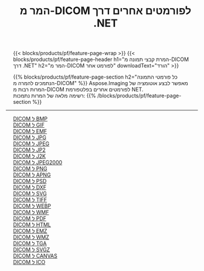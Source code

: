 ﻿---
title: המר מ-DICOM לפורמטים אחרים דרך .NET 
weight: 3920
url: /he/net/conversion/from/dicom 
lang: he
langdirlevel: 2
locales: zh-hans,ja,it,ru,de,es,fr,nl,id,lt,pl,pt,vi,tr,ko,zh-hant,ar,hi,th,sv,cs,uk,he
description: באמצעות Aspose.Imaging תוכל להמיר בקלות מ-DICOM לפורמט אחר
---

{{< blocks/products/pf/feature-page-wrap >}}
{{< blocks/products/pf/feature-page-header h1="המרת קבצי תמונה מ-DICOM דרך .NET" h2="המר מ-DICOM לפורמט אחר" downloadText="הורד" >}}


{{% blocks/products/pf/feature-page-section  h2="כל פורמטי התמונה הנתמכים להמרה מ-DICOM" %}}
Aspose.Imaging מאפשר לבצע אוטומציה של המרות רבות מ-DICOM לפורמטים אחרים בפלטפורמת NET.
<br/>
רשימה מלאה של המרות נתמכות:
{{% /blocks/products/pf/feature-page-section %}}
<div class="container-fluid productfamilypage bg-gray">
    <div class="convertypes bg-gray agp-content section">
        <div class="container">
		<hr style="margin-left:-20px;"/>
		<div class="row other-converters">
		    <div class='col-md-2 other-converter remove-lp remove-rp'><a href="/imaging/he/net/conversion/dicom-to-bmp" >DICOM ל BMP</a></div><div class='col-md-2 other-converter remove-lp remove-rp'><a href="/imaging/he/net/conversion/dicom-to-gif" >DICOM ל GIF</a></div><div class='col-md-2 other-converter remove-lp remove-rp'><a href="/imaging/he/net/conversion/dicom-to-emf" >DICOM ל EMF</a></div><div class='col-md-2 other-converter remove-lp remove-rp'><a href="/imaging/he/net/conversion/dicom-to-jpg" >DICOM ל JPG</a></div><div class='col-md-2 other-converter remove-lp remove-rp'><a href="/imaging/he/net/conversion/dicom-to-jpeg" >DICOM ל JPEG</a></div><div class='col-md-2 other-converter remove-lp remove-rp'><a href="/imaging/he/net/conversion/dicom-to-jp2" >DICOM ל JP2</a></div><div class='col-md-2 other-converter remove-lp remove-rp'><a href="/imaging/he/net/conversion/dicom-to-j2k" >DICOM ל J2K</a></div><div class='col-md-2 other-converter remove-lp remove-rp'><a href="/imaging/he/net/conversion/dicom-to-jpeg2000" >DICOM ל JPEG2000</a></div><div class='col-md-2 other-converter remove-lp remove-rp'><a href="/imaging/he/net/conversion/dicom-to-png" >DICOM ל PNG</a></div><div class='col-md-2 other-converter remove-lp remove-rp'><a href="/imaging/he/net/conversion/dicom-to-apng" >DICOM ל APNG</a></div><div class='col-md-2 other-converter remove-lp remove-rp'><a href="/imaging/he/net/conversion/dicom-to-psd" >DICOM ל PSD</a></div><div class='col-md-2 other-converter remove-lp remove-rp'><a href="/imaging/he/net/conversion/dicom-to-dxf" >DICOM ל DXF</a></div><div class='col-md-2 other-converter remove-lp remove-rp'><a href="/imaging/he/net/conversion/dicom-to-svg" >DICOM ל SVG</a></div><div class='col-md-2 other-converter remove-lp remove-rp'><a href="/imaging/he/net/conversion/dicom-to-tiff" >DICOM ל TIFF</a></div><div class='col-md-2 other-converter remove-lp remove-rp'><a href="/imaging/he/net/conversion/dicom-to-webp" >DICOM ל WEBP</a></div><div class='col-md-2 other-converter remove-lp remove-rp'><a href="/imaging/he/net/conversion/dicom-to-wmf" >DICOM ל WMF</a></div><div class='col-md-2 other-converter remove-lp remove-rp'><a href="/imaging/he/net/conversion/dicom-to-pdf" >DICOM ל PDF</a></div><div class='col-md-2 other-converter remove-lp remove-rp'><a href="/imaging/he/net/conversion/dicom-to-html" >DICOM ל HTML</a></div><div class='col-md-2 other-converter remove-lp remove-rp'><a href="/imaging/he/net/conversion/dicom-to-emz" >DICOM ל EMZ</a></div><div class='col-md-2 other-converter remove-lp remove-rp'><a href="/imaging/he/net/conversion/dicom-to-wmz" >DICOM ל WMZ</a></div><div class='col-md-2 other-converter remove-lp remove-rp'><a href="/imaging/he/net/conversion/dicom-to-tga" >DICOM ל TGA</a></div><div class='col-md-2 other-converter remove-lp remove-rp'><a href="/imaging/he/net/conversion/dicom-to-svgz" >DICOM ל SVGZ</a></div><div class='col-md-2 other-converter remove-lp remove-rp'><a href="/imaging/he/net/conversion/dicom-to-canvas" >DICOM ל CANVAS</a></div><div class='col-md-2 other-converter remove-lp remove-rp'><a href="/imaging/he/net/conversion/dicom-to-ico" >DICOM ל ICO</a></div>
                </div>
        </div>
    </div>
</div>
<br/>

